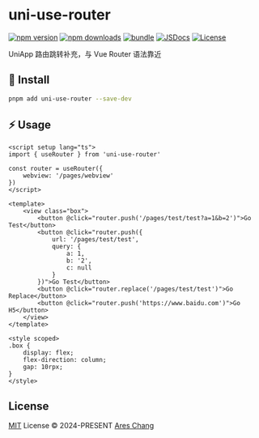 # uni-use-router

[![npm version][npm-version-src]][npm-version-href]
[![npm downloads][npm-downloads-src]][npm-downloads-href]
[![bundle][bundle-src]][bundle-href]
[![JSDocs][jsdocs-src]][jsdocs-href]
[![License][license-src]][license-href]

UniApp 路由跳转补充，与 Vue Router 语法靠近

## 🚀 Install

```sh
pnpm add uni-use-router --save-dev
```

## ⚡️ Usage

```vue
<script setup lang="ts">
import { useRouter } from 'uni-use-router'

const router = useRouter({
	webview: '/pages/webview'
})
</script>

<template>
	<view class="box">
		<button @click="router.push('/pages/test/test?a=1&b=2')">Go Test</button>
		<button @click="router.push({
			url: '/pages/test/test',
			query: {
				a: 1,
				b: '2',
				c: null
			}
		})">Go Test</button>
		<button @click="router.replace('/pages/test/test')">Go Replace</button>
		<button @click="router.push('https://www.baidu.com')">Go H5</button>
	</view>
</template>

<style scoped>
.box {
	display: flex;
	flex-direction: column;
	gap: 10rpx;
}
</style>
```

## License

[MIT](./LICENSE) License © 2024-PRESENT [Ares Chang](https://github.com/Ares-Chang)

<!-- Badges -->

[npm-version-src]: https://img.shields.io/npm/v/uni-use-router?style=flat&colorA=080f12&colorB=1fa669
[npm-version-href]: https://npmjs.com/package/uni-use-router
[npm-downloads-src]: https://img.shields.io/npm/dm/uni-use-router?style=flat&colorA=080f12&colorB=1fa669
[npm-downloads-href]: https://npmjs.com/package/uni-use-router
[bundle-src]: https://img.shields.io/bundlephobia/minzip/uni-use-router?style=flat&colorA=080f12&colorB=1fa669&label=minzip
[bundle-href]: https://bundlephobia.com/result?p=uni-use-router
[license-src]: https://img.shields.io/github/license/Ares-Chang/uni-use-router.svg?style=flat&colorA=080f12&colorB=1fa669
[license-href]: https://github.com/Ares-Chang/uni-use-router/blob/main/LICENSE
[jsdocs-src]: https://img.shields.io/badge/jsdocs-reference-080f12?style=flat&colorA=080f12&colorB=1fa669
[jsdocs-href]: https://www.jsdocs.io/package/uni-use-router
